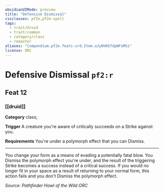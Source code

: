 ```yaml
---
obsidianUIMode: preview
title: "Defensive Dismissal"
cssclasses: pf2e,pf2e-spell
tags:
  - trait/druid
  - trait/common
  - category/class
  - remaster
aliases: "Compendium.pf2e.feats-srd.Item.aJyNVKbTdpWFoM5z"
license: ORC
---
```

# Defensive Dismissal `pf2:r`
## Feat 12
### [[druid]]

**Category** class; 




**Trigger** A creature you're aware of critically succeeds on a Strike against you.

**Requirements** You're under a polymorph effect that you can Dismiss.

* * *

You change your form as a means of evading a potentially fatal blow. You Dismiss the polymorph effect you're under, and the result of the triggering Strike becomes a success instead of a critical success. If you would no longer fit in your space as a result of returning to your normal form, this action fails and you don't Dismiss the polymorph effect.

*Source: Pathfinder Howl of the Wild*
*ORC*